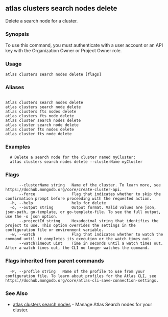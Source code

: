 ## atlas clusters search nodes delete

Delete a search node for a cluster.


### Synopsis

To use this command, you must authenticate with a user account or an API key with the Organization Owner or Project Owner role.


### Usage
```
atlas clusters search nodes delete [flags]
```

### Aliases
```

atlas clusters search nodes delete
atlas clusters search node delete
atlas clusters fts nodes delete
atlas clusters fts node delete
atlas cluster search nodes delete
atlas cluster search node delete
atlas cluster fts nodes delete
atlas cluster fts node delete
```

### Examples

```
  # Delete a search node for the cluster named myCluster:
  atlas clusters search nodes delete --clusterName myCluster
```


### Flags

```
      --clusterName string   Name of the cluster. To learn more, see https://dochub.mongodb.org/core/create-cluster-api.
      --force                Flag that indicates whether to skip the confirmation prompt before proceeding with the requested action.
  -h, --help                 help for delete
  -o, --output string        Output format. Valid values are json, json-path, go-template, or go-template-file. To see the full output, use the -o json option.
      --projectId string     Hexadecimal string that identifies the project to use. This option overrides the settings in the configuration file or environment variable.
  -w, --watch                Flag that indicates whether to watch the command until it completes its execution or the watch times out.
      --watchTimeout uint    Time in seconds until a watch times out. After a watch times out, the CLI no longer watches the command.

```


### Flags inherited from parent commands

```
  -P, --profile string   Name of the profile to use from your configuration file. To learn about profiles for the Atlas CLI, see https://dochub.mongodb.org/core/atlas-cli-save-connection-settings.

```

### See Also


* [atlas clusters search nodes](atlas_clusters_search_nodes.md)	- Manage Atlas Search nodes for your cluster.



